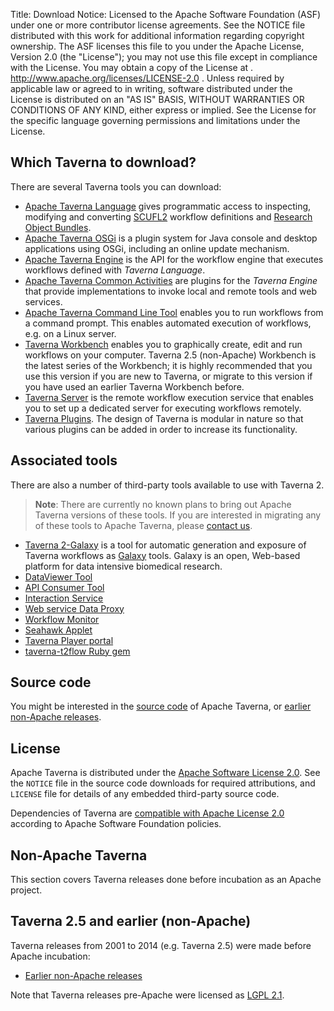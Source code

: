 Title:     Download
Notice:    Licensed to the Apache Software Foundation (ASF) under one
           or more contributor license agreements.  See the NOTICE file
           distributed with this work for additional information
           regarding copyright ownership.  The ASF licenses this file
           to you under the Apache License, Version 2.0 (the
           "License"); you may not use this file except in compliance
           with the License.  You may obtain a copy of the License at
           .
             http://www.apache.org/licenses/LICENSE-2.0
           .
           Unless required by applicable law or agreed to in writing,
           software distributed under the License is distributed on an
           "AS IS" BASIS, WITHOUT WARRANTIES OR CONDITIONS OF ANY
           KIND, either express or implied.  See the License for the
           specific language governing permissions and limitations
           under the License.

## Which Taverna to download?
There are several Taverna tools you can download:

 - [Apache Taverna Language](/download/language) gives programmatic access to
  inspecting, modifying and converting
  [SCUFL2](/documentation/scufl2/) workflow definitions and
  [Research Object Bundles](https://w3id.org/bundle).
 - [Apache Taverna OSGi](/download/osgi) is a plugin system for Java console and
  desktop applications using OSGi, including an online update mechanism.
 - [Apache Taverna Engine](/download/engine) is the API for the workflow engine
   that executes workflows defined with _Taverna Language_.
 - [Apache Taverna Common Activities](/download/common-activities) are plugins
   for the _Taverna Engine_ that provide implementations to invoke local and
   remote tools and web services.  
 - [Apache Taverna Command Line Tool](/download/commandline) enables you to run
     workflows from a command prompt.
     This enables automated execution of workflows, e.g. on a Linux server.
 - [Taverna Workbench](/download/workbench) enables you to graphically create, edit and
  run workflows on your computer.
  Taverna 2.5 (non-Apache) Workbench is the latest series of the Workbench;
  it is highly recommended that you use this version if you are new to Taverna,
  or migrate to this version if you have used an earlier Taverna Workbench before.
 - [Taverna Server](/download/server) is the remote workflow execution service that enables you
      to set up a dedicated server for executing workflows remotely.
 - [Taverna Plugins](/documentation/plugins). The design of Taverna is modular in nature so that
      various plugins can be added in order to increase its functionality.

## Associated tools
There are also a number of third-party tools available to use with Taverna 2.

> **Note**: There are currently no known plans to bring out Apache Taverna
> versions of these tools. If you are interested in migrating any of these tools
> to Apache Taverna, please [contact us](/community).

 - [Taverna 2-Galaxy](http://www.taverna.org.uk/download/taverna-galaxy/) is a tool for automatic generation and exposure of
   Taverna workflows as [Galaxy](http://galaxy.psu.edu/) tools.
   Galaxy is an open, Web-based platform for data intensive biomedical research.
 - [DataViewer Tool](http://www.taverna.org.uk/download/associated-tools/dataviewer-tool/)
 - [API Consumer Tool](http://www.taverna.org.uk/download/associated-tools/api-consumer-tool)
 - [Interaction Service](http://dev.mygrid.org.uk/wiki/display/taverna/Interaction+service)
 - [Web service Data Proxy](http://www.taverna.org.uk/download/associated-tools/webservice-data-proxy)
 - [Workflow Monitor](http://www.taverna.org.uk/download/associated-tools/workflow-monitor)
 - [Seahawk Applet](http://www.taverna.org.uk/download/associated-tools/seahawk-applet/)
 - [Taverna Player portal](https://github.com/myGrid/taverna-player-portal)
 - [taverna-t2flow Ruby gem](https://rubygems.org/gems/taverna-t2flow/)

## Source code

You might be interested in the [source code](/download/code) of Apache Taverna, or
[earlier non-Apache releases](pre-apache).


## License

Apache Taverna is distributed under the [Apache Software License 2.0](http://www.apache.org/licenses/LICENSE-2.0).
See the `NOTICE` file in the source code downloads for required attributions,
and `LICENSE` file for details of any embedded third-party source code.

Dependencies of Taverna are
[compatible with Apache License 2.0](http://www.apache.org/legal/resolved.html)
according to Apache Software Foundation policies.


## Non-Apache Taverna

This section covers Taverna releases done before incubation as an Apache project.

## Taverna 2.5 and earlier (non-Apache)

Taverna releases from 2001 to 2014 (e.g. Taverna 2.5) were made before Apache incubation:

 - [Earlier non-Apache releases](/download/pre-apache)

Note that Taverna releases pre-Apache were licensed as [LGPL 2.1](http://www.gnu.org/licenses/old-licenses/lgpl-2.1.en.html).
